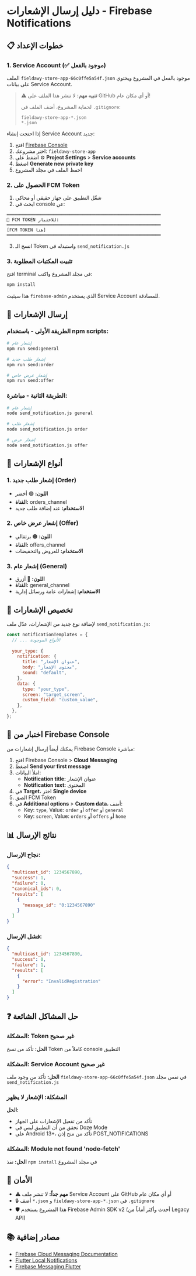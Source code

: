 # دليل إرسال الإشعارات - Firebase Notifications

## 📋 خطوات الإعداد

### 1. Service Account (✅ موجود بالفعل)

الملف `fieldawy-store-app-66c0ffe5a54f.json` موجود بالفعل في المشروع ويحتوي على بيانات Service Account.

> ⚠️ **تنبيه مهم:** لا تنشر هذا الملف على GitHub أو أي مكان عام!
> 
> لحماية المشروع، أضف الملف في `.gitignore`:
> ```
> fieldawy-store-app-*.json
> *.json
> ```

إذا احتجت إنشاء Service Account جديد:
1. افتح [Firebase Console](https://console.firebase.google.com/)
2. اختر مشروعك: `fieldawy-store-app`
3. اضغط على ⚙️ **Project Settings** > **Service accounts**
4. اضغط **Generate new private key**
5. احفظ الملف في مجلد المشروع

### 2. الحصول على FCM Token

1. شغّل التطبيق على جهاز حقيقي أو محاكي
2. ابحث في console عن:
```
═══════════════════════════════════════════════════════════
🔑 FCM TOKEN للاختبار:
═══════════════════════════════════════════════════════════
[FCM TOKEN هنا]
═══════════════════════════════════════════════════════════
```
3. انسخ الـ Token واستبدله في `send_notification.js`

### 3. تثبيت المكتبات المطلوبة

افتح terminal في مجلد المشروع واكتب:

```bash
npm install
```

هذا سيثبت `firebase-admin` الذي يستخدم Service Account للمصادقة.

## 🚀 إرسال الإشعارات

### الطريقة الأولى - باستخدام npm scripts:

```bash
# إشعار عام
npm run send:general

# إشعار طلب جديد
npm run send:order

# إشعار عرض خاص
npm run send:offer
```

### الطريقة الثانية - مباشرة:

```bash
# إشعار عام
node send_notification.js general

# إشعار طلب
node send_notification.js order

# إشعار عرض
node send_notification.js offer
```

## 📱 أنواع الإشعارات

### 1. إشعار طلب جديد (Order)
- **اللون:** 🟢 أخضر
- **القناة:** orders_channel
- **الاستخدام:** عند إضافة طلب جديد

### 2. إشعار عرض خاص (Offer)
- **اللون:** 🟠 برتقالي
- **القناة:** offers_channel
- **الاستخدام:** للعروض والتخفيضات

### 3. إشعار عام (General)
- **اللون:** 🔵 أزرق
- **القناة:** general_channel
- **الاستخدام:** إشعارات عامة ورسائل إدارية

## 🔧 تخصيص الإشعارات

لإضافة نوع جديد من الإشعارات، عدّل ملف `send_notification.js`:

```javascript
const notificationTemplates = {
  // ... الأنواع الموجودة
  
  your_type: {
    notification: {
      title: "عنوان الإشعار",
      body: "محتوى الإشعار",
      sound: "default",
    },
    data: {
      type: "your_type",
      screen: "target_screen",
      custom_field: "custom_value",
    },
  },
};
```

## 🧪 اختبار من Firebase Console

يمكنك أيضاً إرسال إشعارات من Firebase Console مباشرة:

1. افتح Firebase Console > **Cloud Messaging**
2. اضغط **Send your first message**
3. املأ البيانات:
   - **Notification title:** عنوان الإشعار
   - **Notification text:** المحتوى
4. في **Target**، اختر **Single device**
5. الصق FCM Token
6. في **Additional options** > **Custom data**، أضف:
   - Key: `type`, Value: `order` أو `offer` أو `general`
   - Key: `screen`, Value: `orders` أو `offers` أو `home`

## 📊 نتائج الإرسال

### نجاح الإرسال:
```json
{
  "multicast_id": 1234567890,
  "success": 1,
  "failure": 0,
  "canonical_ids": 0,
  "results": [
    {
      "message_id": "0:1234567890"
    }
  ]
}
```

### فشل الإرسال:
```json
{
  "multicast_id": 1234567890,
  "success": 0,
  "failure": 1,
  "results": [
    {
      "error": "InvalidRegistration"
    }
  ]
}
```

## ❓ حل المشاكل الشائعة

### المشكلة: Token غير صحيح
**الحل:** تأكد من نسخ Token كاملاً من console التطبيق

### المشكلة: Service Account غير صحيح
**الحل:** تأكد من وجود ملف `fieldawy-store-app-66c0ffe5a54f.json` في نفس مجلد `send_notification.js`

### المشكلة: الإشعار لا يظهر
**الحل:** 
- تأكد من تفعيل الإشعارات على الجهاز
- تحقق من أن التطبيق ليس في Doze Mode
- على Android 13+، تأكد من منح إذن POST_NOTIFICATIONS

### المشكلة: Module not found 'node-fetch'
**الحل:** نفذ `npm install` في مجلد المشروع

## 🔐 الأمان

- ⚠️ **مهم جداً:** لا تنشر ملف Service Account على GitHub أو أي مكان عام
- 🔒 أضف `*.json` و `fieldawy-store-app-*.json` في `.gitignore`
- 🛡️ هذا المشروع يستخدم Firebase Admin SDK v2 (أحدث وأكثر أماناً من Legacy API)

## 📚 مصادر إضافية

- [Firebase Cloud Messaging Documentation](https://firebase.google.com/docs/cloud-messaging)
- [Flutter Local Notifications](https://pub.dev/packages/flutter_local_notifications)
- [Firebase Messaging Flutter](https://pub.dev/packages/firebase_messaging)
